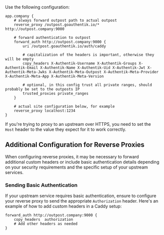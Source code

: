 Use the following configuration:

```
app.company {
    # always forward outpost path to actual outpost
    reverse_proxy /outpost.goauthentik.io/* http://outpost.company:9000

    # forward authentication to outpost
    forward_auth http://outpost.company:9000 {
        uri /outpost.goauthentik.io/auth/caddy

        # capitalization of the headers is important, otherwise they will be empty
        copy_headers X-Authentik-Username X-Authentik-Groups X-Authentik-Email X-Authentik-Name X-Authentik-Uid X-Authentik-Jwt X-Authentik-Meta-Jwks X-Authentik-Meta-Outpost X-Authentik-Meta-Provider X-Authentik-Meta-App X-Authentik-Meta-Version

        # optional, in this config trust all private ranges, should probably be set to the outposts IP
        trusted_proxies private_ranges
    }

    # actual site configuration below, for example
    reverse_proxy localhost:1234
}
```

If you're trying to proxy to an upstream over HTTPS, you need to set the `Host` header to the value they expect for it to work correctly.

## Additional Configuration for Reverse Proxies

When configuring reverse proxies, it may be necessary to forward additional custom headers or include basic authentication details depending on your security requirements and the specific setup of your upstream services. 

### Sending Basic Authentication

If your upstream service requires basic authentication, ensure to configure your reverse proxy to send the appropriate `Authorization` header. Here's an example of how to add custom headers in a Caddy setup:

```plaintext
forward_auth http://outpost.company:9000 {
    copy_headers  authorization
    # Add other headers as needed
}
```
